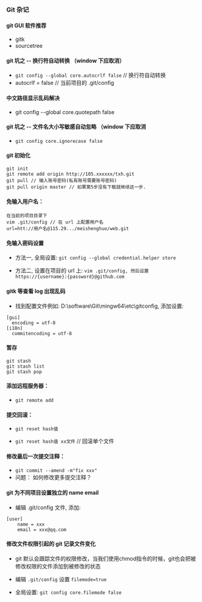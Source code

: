 ### Git 杂记

#### git GUI 软件推荐
* gitk
* sourcetree


#### git 坑之 -- 换行符自动转换 （window 下应取消）
* `git config --global core.autocrlf false` // 换行符自动转换
*  autocrlf = false // 当前项目的 .git/config


 #### 中文路径显示乱码解决
 * git config --global core.quotepath false


#### git 坑之 -- 文件名大小写敏感自动忽略 （window 下应取消
* `git config core.ignorecase false`


#### git 初始化
```
git init
git remote add origin http://105.xxxxxx/txh.git
git pull // 输入账号密码(私有账号需要账号密码)
git pull origin master // 如果第5步没有下载就继续这一步.
```


#### 免输入用户名：
```
在当前的项目目录下
vim .git/config // 在 url 上配置用户名
url=htt://用户名@115.29.../meishenghuo/web.git
```


#### 免输入密码设置
* 方法一, 全局设置: `git config --global credential.helper store`

* 方法二, 设置在项目的 url 上: `vim .git/config, 然后设置 https://{username}:{password}@github.com`


#### gitk 等查看 log 出现乱码
* 找到配置文件例如: D:\software\Git\mingw64\etc\gitconfig, 添加设置: 
```
[gui]
  encoding = utf-8
[i18n]
  commitencoding = utf-8
 ```


#### 暂存
```
git stash
git stash list
git stash pop
```


#### 添加远程服务器：
* `git remote add`


#### 提交回滚：
* `git reset hash值`

* `git reset hash值 xx文件` // 回滚单个文件


#### 修改最后一次提交注释：
* `git commit --amend -m"fix xxx"`
* 问题： 如何修改更多提交注释？


#### git 为不同项目设置独立的 name email
* 编辑 .git/config 文件, 添加:
```
[user]
    name = xxx
    email = xxx@qq.com
```    


#### 修改文件权限引起的 git 记录文件变化
* git 默认会跟踪文件的权限修改，当我们使用chmod指令的时候，git也会把被修改权限的文件添加到被修改的状态

* 编辑 `.git/config` 设置 `filemode=true`

* 全局设置: `git config core.filemode false`